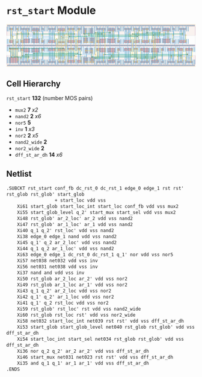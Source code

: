 # `rst_start` Module
![Layout](rst_start.png)

## Cell Hierarchy

`rst_start` **132** (number MOS pairs)
- `mux2` **7** *x2*
- `nand2` **2** *x6*
- `nor5` **5**
- `inv` **1** *x3*
- `nor2` **2** *x5*
- `nand2_wide` **2**
- `nor2_wide` **2**
- `dff_st_ar_dh` **14** *x6*

## Netlist

```
.SUBCKT rst_start conf_fb dc_rst_0 dc_rst_1 edge_0 edge_1 rst rst' rst_glob rst_glob' start_glob
                  + start_loc vdd vss
    Xi61 start_glob start_loc_int start_loc conf_fb vdd vss mux2
    Xi55 start_glob_level q_2' start_mux start_sel vdd vss mux2
    Xi48 rst_glob' ar_2_loc' ar_2 vdd vss nand2
    Xi47 rst_glob' ar_1_loc' ar_1 vdd vss nand2
    Xi40 q_1 q_2' rst_loc' vdd vss nand2
    Xi38 edge_0 edge_1 nand vdd vss nand2
    Xi45 q_1' q_2 ar_2_loc' vdd vss nand2
    Xi44 q_1 q_2 ar_1_loc' vdd vss nand2
    Xi63 edge_0 edge_1 dc_rst_0 dc_rst_1 q_1' nor vdd vss nor5
    Xi57 net038 net032 vdd vss inv
    Xi56 net031 net038 vdd vss inv
    Xi37 nand and vdd vss inv
    Xi50 rst_glob ar_2_loc ar_2' vdd vss nor2
    Xi49 rst_glob ar_1_loc ar_1' vdd vss nor2
    Xi43 q_1 q_2' ar_2_loc vdd vss nor2
    Xi42 q_1' q_2' ar_1_loc vdd vss nor2
    Xi41 q_1' q_2 rst_loc vdd vss nor2
    Xi59 rst_glob' rst_loc' rst vdd vss nand2_wide
    Xi60 rst_glob rst_loc rst' vdd vss nor2_wide
    Xi58 net032 start_loc_int net039 rst rst' vdd vss dff_st_ar_dh
    Xi53 start_glob start_glob_level net040 rst_glob rst_glob' vdd vss dff_st_ar_dh
    Xi54 start_loc_int start_sel net034 rst_glob rst_glob' vdd vss dff_st_ar_dh
    Xi36 nor q_2 q_2' ar_2 ar_2' vdd vss dff_st_ar_dh
    Xi46 start_mux net031 net023 rst rst' vdd vss dff_st_ar_dh
    Xi35 and q_1 q_1' ar_1 ar_1' vdd vss dff_st_ar_dh
.ENDS
```
